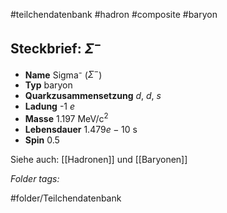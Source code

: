 #teilchendatenbank  #hadron  #composite  #baryon 
## Steckbrief: $\Sigma^-$


- **Name** Sigma⁻ ($\Sigma^-$)
- **Typ** baryon
- **Quarkzusammensetzung** $d$, $d$, $s$
- **Ladung** -1 $e$
- **Masse** 1.197 MeV/c$^2$
- **Lebensdauer** $1.479e-10$ s
- **Spin** 0.5



Siehe auch:  [[Hadronen]] und [[Baryonen]]




 *Folder tags:*

#folder/Teilchendatenbank